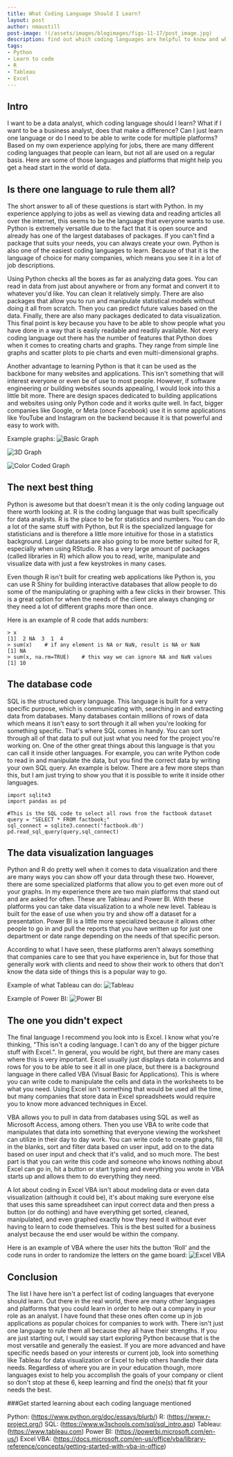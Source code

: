 ```yaml
---
title: What Coding Language Should I Learn?
layout: post
author: nmaustill
post-image: !(/assets/images/blogimages/figs-11-17/post_image.jpg)
description: find out which coding languages are helpful to know and why
tags:
- Python
- Learn to code
- R
- Tableau
- Excel
---
```


## Intro

I want to be a data analyst, which coding language should I learn? What if I want to be a business analyst, does that make a difference? Can I just learn one language or do I need to be able to write code for multiple platforms? Based on my own experience applying for jobs, there are many different coding languages that people can learn, but not all are used on a regular basis. Here are some of those languages and platforms that might help you get a head start in the world of data.

## Is there one language to rule them all?

The short answer to all of these questions is start with Python. In my experience applying to jobs as well as viewing data and reading articles all over the internet, this seems to be the language that everyone wants to use. Python is extremely versatile due to the fact that it is open source and already has one of the largest databases of packages. If you can't find a package that suits your needs, you can always create your own. Python is also one of the easiest coding languages to learn. Because of that it is the language of choice for many companies, which means you see it in a lot of job descriptions.

Using Python checks all the boxes as far as analyzing data goes. You can read in data from just about anywhere or from any format and convert it to whatever you'd like. You can clean it relatively simply. There are also packages that allow you to run and manipulate statistical models without doing it all from scratch. Then you can predict future values based on the data. Finally, there are also many packages dedicated to data visualization. This final point is key because you have to be able to show people what you have done in a way that is easily readable and readily available. Not every coding language out there has the number of features that Python does when it comes to creating charts and graphs. They range from simple line graphs and scatter plots to pie charts and even multi-dimensional graphs.

Another advantage to learning Python is that it can be used as the backbone for many websites and applications. This isn't something that will interest everyone or even be of use to most people. However, if software engineering or building websites sounds appealing, I would look into this a little bit more. There are design spaces dedicated to building applications and websites using only Python code and it works quite well. In fact, bigger companies like Google, or Meta (once Facebook) use it in some applications like YouTube and Instagram on the backend because it is that powerful and easy to work with.

Example graphs:
![Basic Graph](/assets/images/blogimages/figs-11-17/python_example_3.png)

![3D Graph](/assets/images/blogimages/figs-11-17/python_example_1.jpg)

![Color Coded Graph](/assets/images/blogimages/figs-11-17/python_example_2.jpg)

## The next best thing

Python is awesome but that doesn't mean it is the only coding language out there worth looking at. R is the coding language that was built specifically for data analysts. R is the place to be for statistics and numbers. You can do a lot of the same stuff with Python, but R is the specialized language for statisticians and is therefore a little more intuitive for those in a statistics background. Larger datasets are also going to be more better suited for R, especially when using RStudio. R has a very large amount of packages (called libraries in R) which allow you to read, write, manipulate and visualize data with just a few keystrokes in many cases.

Even though R isn't built for creating web applications like Python is, you can use R Shiny for building interactive databases that allow people to do some of the manipulating or graphing with a few clicks in their browser. This is a great option for when the needs of the client are always changing or they need a lot of different graphs more than once.

Here is an example of R code that adds numbers:
```
> x
[1]  2 NA  3  1  4
> sum(x)    # if any element is NA or NaN, result is NA or NaN
[1] NA
> sum(x, na.rm=TRUE)    # this way we can ignore NA and NaN values
[1] 10

```

## The database code

SQL is the structured query language. This language is built for a very specific purpose, which is communicating with, searching in and extracting data from databases. Many databases contain millions of rows of data which means it isn't easy to sort through it all when you're looking for something specific. That's where SQL comes in handy. You can sort through all of that data to pull out just what you need for the project you're working on. One of the other great things about this language is that you can call it inside other languages. For example, you can write Python code to read in and manipulate the data, but you find the correct data by writing your own SQL query. An example is below. There are a few more steps than this, but I am just trying to show you that it is possible to write it inside other languages.

```
import sqlite3
import pandas as pd

#This is the SQL code to select all rows from the factbook dataset
query = "SELECT * FROM factbook;"
sql_connect = sqlite3.connect('factbook.db')
pd.read_sql_query(query,sql_connect)
```

## The data visualization languages

Python and R do pretty well when it comes to data visualization and there are many ways you can show off your data through these two. However, there are some specialized platforms that allow you to get even more out of your graphs. In my experience there are two main platforms that stand out and are asked for often. These are Tableau and Power BI. With these platforms you can take data visualization to a whole new level. Tableau is built for the ease of use when you try and show off a dataset for a presentation. Power BI is a little more specialized because it allows other people to go in and pull the reports that you have written up for just one department or date range depending on the needs of that specific person.

According to what I have seen, these platforms aren't always something that companies care to see that you have experience in, but for those that generally work with clients and need to show their work to others that don't know the data side of things this is a popular way to go.

Example of what Tableau can do:
![Tableau](/assets/images/blogimages/figs-11-17/tableau_example.png)

Example of Power BI:
![Power BI](/assets/images/blogimages/figs-11-17/powerbi_example.jpg)

## The one you didn't expect

The final language I recommend you look into is Excel. I know what you're thinking, "This isn't a coding language. I can't do any of the bigger picture stuff with Excel.". In general, you would be right, but there are many cases where this is very important. Excel usually just displays data in columns and rows for you to be able to see it all in one place, but there is a background language in there called VBA (Visual Basic for Applications). This is where you can write code to manipulate the cells and data in the worksheets to be what you need. Using Excel isn't something that would be used all the time, but many companies that store data in Excel spreadsheets would require you to know more advanced techniques in Excel.

VBA allows you to pull in data from databases using SQL as well as Microsoft Access, among others. Then you use VBA to write code that manipulates that data into something that everyone viewing the worksheet can utilize in their day to day work. You can write code to create graphs, fill in the blanks, sort and filter data based on user input, add on to the data based on user input and check that it's valid, and so much more. The best part is that you can write this code and someone who knows nothing about Excel can go in, hit a button or start typing and everything you wrote in VBA starts up and allows them to do everything they need.

A lot about coding in Excel VBA isn't about modeling data or even data visualization (although it could be), it's about making sure everyone else that uses this same spreadsheet can input correct data and then press a button (or do nothing) and have everything get sorted, cleaned, manipulated, and even graphed exactly how they need it without ever having to learn to code themselves. This is the best suited for a business analyst because the end user would be within the company.

Here is an example of VBA where the user hits the button 'Roll' and the code runs in order to randomize the letters on the game board:
![Excel VBA](/assets/images/blogimages/figs-11-17/excel_vba_example.jpg)

## Conclusion

The list I have here isn't a perfect list of coding languages that everyone should learn. Out there in the real world, there are many other languages and platforms that you could learn in order to help out a company in your role as an analyst. I have found that these ones often come up in job applications as popular choices for companies to work with. There isn't just one language to rule them all because they all have their strengths. If you are just starting out, I would say start exploring Python because that is the most versatile and generally the easiest. If you are more advanced and have specific needs based on your interests or current job, look into something like Tableau for data visualization or Excel to help others handle their data needs. Regardless of where you are in your education though, more languages exist to help you accomplish the goals of your company or client so don't stop at these 6, keep learning and find the one(s) that fit your needs the best.



###Get started learning about each coding language mentioned

Python: (https://www.python.org/doc/essays/blurb/)
R: (https://www.r-project.org/)
SQL: (https://www.w3schools.com/sql/sql_intro.asp)
Tableau: (https://www.tableau.com)
Power BI: (https://powerbi.microsoft.com/en-us/)
Excel VBA: (https://docs.microsoft.com/en-us/office/vba/library-reference/concepts/getting-started-with-vba-in-office)
